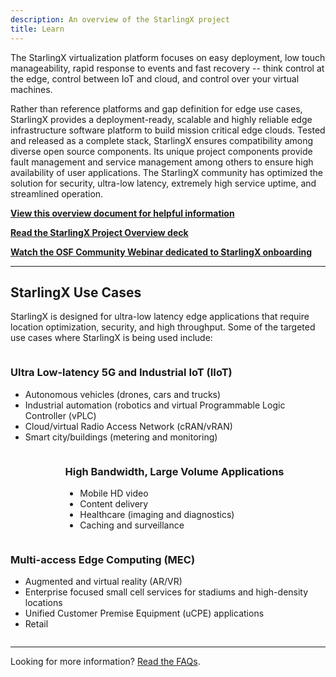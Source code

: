 ```yaml
---
description: An overview of the StarlingX project
title: Learn
---
```


The StarlingX virtualization platform focuses on easy deployment, low touch manageability, rapid response to events and
fast recovery -- think control at the edge, control between IoT and cloud, and control over your virtual machines.

Rather than reference platforms and gap definition for edge use cases, StarlingX provides a deployment-ready, scalable
and highly reliable edge infrastructure software platform to build mission critical edge clouds. Tested and released as
a complete stack, StarlingX ensures compatibility among diverse open source components. Its unique project components
provide fault management and service management among others to ensure high availability of user applications. The
StarlingX community has optimized the solution for security, ultra-low latency, extremely high service uptime, and
streamlined operation.

**[View this overview document for helpful information](/collateral/StarlingX_OnePager_Web-102318.pdf)**

**[Read the StarlingX Project Overview deck](/collateral/StarlingX-Onboarding-Deck-for-Web-February-2019.pdf)**

**[Watch the OSF Community Webinar dedicated to StarlingX onboarding](https://www.youtube.com/watch?v=G9uwGnKD6tM&t)**

---

## StarlingX Use Cases

StarlingX is designed for ultra-low latency edge applications that require location optimization, security, and high
throughput. Some of the targeted use cases where StarlingX is being used include:

<div class="columns use-case-wrapper">
  <div class="column">
    <h3>Ultra Low-latency 5G
      and Industrial IoT (IIoT)</h3>
    <ul class="list-disc">
      <li>Autonomous vehicles (drones, cars and trucks)</li>
      <li>Industrial automation (robotics and virtual Programmable Logic Controller (vPLC)</li>
      <li>Cloud/virtual Radio Access Network (cRAN/vRAN)</li>
      <li>Smart city/buildings (metering and monitoring)</li>
    </ul>
  </div>
  <div class="column">
    <img class="use-case-single-diagram" src="/images/starlingx_usecases_industrial_automation.svg" alt="">
  </div>
</div>

<div class="columns use-case-wrapper">
  <div class="column">
    <img class="use-case-single-diagram" src="/images/starlingx_usecases_healthcare.svg" alt="">
  </div>
  <div class="column">
    <h3>High Bandwidth, Large Volume Applications</h3>
    <ul class="list-disc">
      <li>Mobile HD video</li>
      <li>Content delivery</li>
      <li>Healthcare (imaging and diagnostics)</li>
      <li>Caching and surveillance</li>
    </ul>
  </div>
</div>

<div class="columns use-case-wrapper">
  <div class="column">
    <h3>Multi-access Edge Computing (MEC)</h3>
    <ul class="list-disc">
      <li>Augmented and virtual reality (AR/VR)</li>
      <li>Enterprise focused small cell services for stadiums and high-density locations</li>
      <li>Unified Customer Premise Equipment (uCPE) applications</li>
      <li>Retail</li>
    </ul>
  </div>
  <div class="column">
    <img class="use-case-single-diagram" src="/images/starlingx_usecases_uCPE.svg" alt="">
  </div>
</div>

---

Looking for more information? [Read the FAQs](/faq/).
